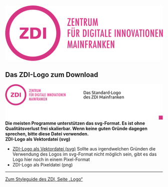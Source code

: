  ![ZDI-Logo](/images/ZDI-Logo.png)
## Das ZDI-Logo zum Download
![Voransicht Standardlogo](/images/Style-Guide_Standardlogo.png)
**Die meisten Programme unterstützen das svg-Format. Es ist ohne Qualitätsverlust frei skalierbar. Wenn keine guten Gründe dagegen sprechen, bitte diese Datei verwenden.**  
**ZDI-Logo als Vektordatei (svg)**  
* [ZDI-Logo als Vektordatei (svg)](/files/ZDI-Logo_Vektorformat.zip) 
Sollte aus irgendwelchen Gründen die Verwendung des Logos im svg-Format nicht möglich sein, gibt es das Logo hier noch in einem Pixel-Format  
* ZDI-Logo als Pixeldatei (png)  

---
[Zum Styleguide des ZDI, Seite „Logo“](Logo.md)
